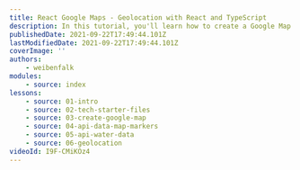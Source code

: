 ```yaml
---
title: React Google Maps - Geolocation with React and TypeScript
description: In this tutorial, you'll learn how to create a Google Map with React.js and Typescript. The app will find the nearest bars both by click and geolocation.
publishedDate: 2021-09-22T17:49:44.101Z
lastModifiedDate: 2021-09-22T17:49:44.101Z
coverImage: ''
authors:
    - weibenfalk
modules:
    - source: index
lessons:
    - source: 01-intro
    - source: 02-tech-starter-files
    - source: 03-create-google-map
    - source: 04-api-data-map-markers
    - source: 05-api-water-data
    - source: 06-geolocation
videoId: I9F-CMiKOz4
---
```

